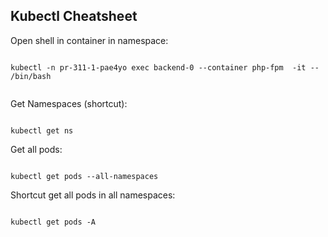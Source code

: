 ## Kubectl Cheatsheet

Open shell in container in namespace:

```

kubectl -n pr-311-1-pae4yo exec backend-0 --container php-fpm  -it -- /bin/bash


```

Get Namespaces (shortcut):

```

kubectl get ns

```

Get all pods:

```

kubectl get pods --all-namespaces

```

Shortcut get all pods in all namespaces:

```

kubectl get pods -A

```